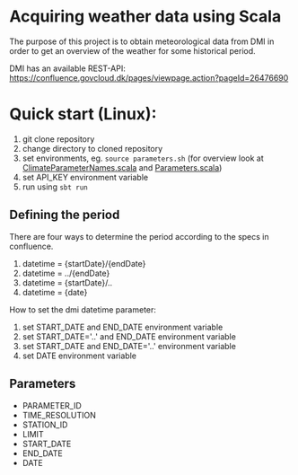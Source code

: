 # Acquiring weather data using Scala
The purpose of this project is to obtain meteorological data from DMI in order to get an overview of the weather for some historical period.

DMI has an available REST-API: https://confluence.govcloud.dk/pages/viewpage.action?pageId=26476690

# Quick start (Linux):
1. git clone repository
2. change directory to cloned repository
3. set environments, eg. `source parameters.sh` (for overview look at [ClimateParameterNames.scala](./src/main/scala/weather/ClimateParameterNames.scala) and [Parameters.scala](./src/main/scala/weather/Parameters.scala))
4. set API_KEY environment variable
5. run using `sbt run`

## Defining the period
There are four ways to determine the period according to the specs in confluence.
1. datetime = {startDate}/{endDate}
2. datetime = ../{endDate}
3. datetime = {startDate}/..
4. datetime = {date}

How to set the dmi datetime parameter:
1. set START_DATE and END_DATE environment variable
2. set START_DATE='..' and END_DATE environment variable
3. set START_DATE and END_DATE='..' environment variable
4. set DATE environment variable

## Parameters
- PARAMETER_ID
- TIME_RESOLUTION
- STATION_ID
- LIMIT
- START_DATE
- END_DATE
- DATE

